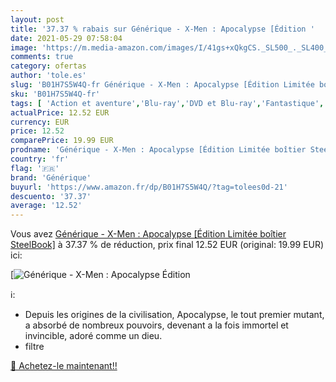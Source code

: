 ```yaml
---
layout: post
title: '37.37 % rabais sur Générique - X-Men : Apocalypse [Édition '
date: 2021-05-29 07:58:04
image: 'https://m.media-amazon.com/images/I/41gs+xQkgCS._SL500_._SL400_.jpg'
comments: true
category: ofertas
author: 'tole.es'
slug: 'B01H7S5W4Q-fr Générique - X-Men : Apocalypse [Édition Limitée boîtier...'
sku: 'B01H7S5W4Q-fr'
tags: [ 'Action et aventure','Blu-ray','DVD et Blu-ray','Fantastique','Featured Categories','Films','Science-fiction','générique', ]
actualPrice: 12.52 EUR
currency: EUR
price: 12.52
comparePrice: 19.99 EUR
prodname: 'Générique - X-Men : Apocalypse [Édition Limitée boîtier SteelBook]'
country: 'fr'
flag: '🇫🇷'
brand: 'Générique'
buyurl: 'https://www.amazon.fr/dp/B01H7S5W4Q/?tag=tolees0d-21'
descuento: '37.37'
average: '12.52'
---
```


Vous avez [Générique - X-Men : Apocalypse [Édition Limitée boîtier SteelBook]](https://www.amazon.fr/dp/B01H7S5W4Q/?tag=tolees0d-21)  à  37.37 % de réduction, prix final  12.52 EUR (original: 19.99 EUR) ici:

[![Générique - X-Men : Apocalypse [Édition ](https://m.media-amazon.com/images/I/41gs+xQkgCS._SL500_._SL400_.jpg)](https://www.amazon.fr/dp/B01H7S5W4Q/?tag=tolees0d-21)

ℹ️:

- Depuis les origines de la civilisation, Apocalypse, le tout premier mutant, a absorbé de nombreux pouvoirs, devenant a la fois immortel et invincible, adoré comme un dieu.
- filtre

[🛒 Achetez-le maintenant!!](https://www.amazon.fr/dp/B01H7S5W4Q/?tag=tolees0d-21)
